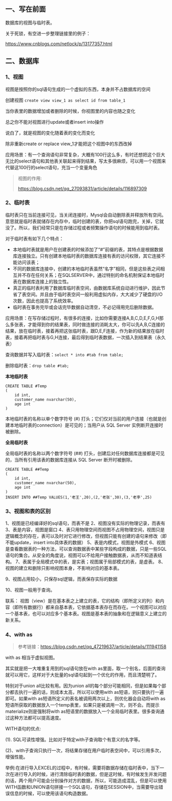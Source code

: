 ## 一、写在前面

数据库的视图与临时表。



关于死锁，有空进一步整理链接里的例子：

https://www.cnblogs.com/netlock/p/13177357.html



## 二、数据库



### 1、视图

视图是按照你的sql语句生成的一个虚拟的东西，本身并不占数据库的空间

创建视图 `create view view_1 as select id from table_1`

当你表里的数据增加或者删除的时候，你视图里的内容也随之变化

总之你不能对视图进行update或者insert into操作

说白了，就是视图的变化随着表的变化而变化

除非重新create or replace view_1才能把这个视图中的东西改掉

应用场景：有一个查询语句非常复杂，大概有100行这么多，有时还想把这个巨大无比的select语句和其他表关联起来得到结果，写太多很麻烦，可以用一个视图来代替这100行的select语句，充当一个变量角色

> 视图的作用:
>
> https://blog.csdn.net/qq_27093831/article/details/116897309



### 2、临时表

临时表只在当前连接可见，当关闭连接时，Mysql会自动删除表并释放所有空间。意思就是临时表就储存在内存中，临时创建的表，你把sql语句跑完，关掉，它就没了。所以，我们经常只是在存储过程或者频繁操作语句的时候能用到临时表。

对于临时表有如下几个特点：

- 本地临时表就是用户在创建表的时候添加了“#”前缀的表，其特点是根据数据库连接独立。只有创建本地临时表的数据库连接有表的访问权限，其它连接不能访问该表；
- 不同的数据库连接中，创建的本地临时表虽然“名字”相同，但是这些表之间相互并不存在任何关系；在SQLSERVER中，通过特别的命名机制保证本地临时表在数据库连接上的独立性。
- 真正的临时表利用了数据库临时表空间，由数据库系统自动进行维护，因此节省了表空间。并且由于临时表空间一般利用虚拟内存，大大减少了硬盘的I/O次数，因此也提高了系统效率。
- 临时表在事务完毕或会话完毕数据自动清空，不必记得用完后删除数据。

应用场景：在写存储过程时，有很多的连接，比如你需要连接A,B,C,D,E,F,G,H那么多张表，才能得到你的结果表，同时做连接的消耗太大，你可以先A,B,C连接的结果，放在临时表，接着再把这张临时表，跟D,E,F连接，作为新的结果放在临时表，接着再把临时表与G,H连接，最后得到临时表数据，一次插入到结果表（永久表）

查询数据并写入临时表：`select * into #tab from table;`

删除临时表：`drop table #tab;`

**本地临时表**

```
CREATE TABLE #Temp
(
    id int,
    customer_name nvarchar(50),
    age int
)
```

本地临时表的名称以单个数字符号 (#) 打头；它们仅对当前的用户连接（也就是创建本地临时表的connection）是可见的；当用户从 SQL Server 实例断开连接时被删除。

**全局临时表**

全局临时表的名称以两个数字符号 (##) 打头，创建后对任何数据库连接都是可见的，当所有引用该表的数据库连接从 SQL Server 断开时被删除。

```
CREATE TABLE ##Temp
(
    id int,
    customer_name nvarchar(50),
    age int
)
INSERT INTO ##Temp VALUES(1,'老王',20),(2,'老张',30),(3,'老李',25)
```

### 3、视图和表的区别

1、视图是已经编译好的sql语句，而表不是 
2、视图没有实际的物理记录，而表有
3、表是内容，视图是窗口
4、表只用物理空间而视图不占用物理空间，视图只是逻辑概念的存在，表可以及时对它进行修改，但视图只能有创建的语句来修改（即不能update，insert into具体表的数据）
5、表是内模式，视图是外模式
6、视图是查看数据表的一种方法，可以查询数据表中某些字段构成的数据，只是一些SQL语句的集合。从安全的角度说，视图可以不给用户接触数据表，从而不知道表结构。
7、表属于全局模式中的表，是实表；视图属于局部模式的表，是虚表。
8、视图的建立和删除只影响视图本身，不影响对应的基本表。

9、视图占用较小，只保存sql逻辑，而表保存实际的数据

10、视图一般用于查询。

联系：
视图（view）是在基本表之上建立的表，它的结构（即所定义的列）和内容（即所有数据行）都来自基本表，它依据基本表存在而存在。一个视图可以对应一个基本表，也可以对应多个基本表。视图是基本表的抽象和在逻辑意义上建立的新关系。



### 4、with as

> 参考链接：https://blog.csdn.net/qq_47219637/article/details/111941158

with as 相当于虚拟视图。

其实就是把一大堆重复用到的sql语句放在with as里面，取一个别名，后面的查询就可以用它，这样对于大批量的sql语句起到一个优化的作用，而且清楚明了。

特别对于union all比较有用。因为union all的每个部分可能相同，但是如果每个部分都去执行一遍的话，则成本太高，所以可以使用with as短语，则只要执行一遍即可。如果with as短语所定义的表名被调用两次以上，则优化器会自动将with as短语所获取的数据放入一个temp表里，如果只是被调用一次，则不会。而提示materialize则是强制将with as短语里的数据放入一个全局临时表里。很多查询通过这种方法都可以提高速度。



WITH语句的优点:

(1). SQL可读性增强。比如对于特定with子查询取个有意义的名字等。

(2)、with子查询只执行一次，将结果存储在用户临时表空间中，可以引用多次，增强性能。

举例:在进行导入EXCEL的过程中，有时候，需要将数据存储在临时表中，当下一次在进行导入的时候，进行清除临时表的数据，但是这时候，有时候发生并发问题的话，两个用户可能会分别操作对方的数据，所以，可能造成混乱，但是可以使用WITH函数和UNION语句拼接一个SQL语句，存储在SESSION中，当需要导出错误信息的时候，可以使用该语句构造数据。
